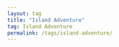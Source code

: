 ```yaml
---
layout: tag
title: "Island Adventure"
tag: Island Adventure
permalink: /tags/island-adventure/
---
```

